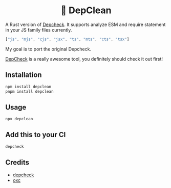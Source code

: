 <h1 align="center">🧼 DepClean</h1>


A Rust version of [Depcheck](https://github.com/depcheck/depcheck). It supports analyze ESM and require statement in your JS family files currently.

```js
["js", "mjs", "cjs", "jsx", "ts", "mts", "cts", "tsx"]
```

My goal is to port the original Depcheck.

[DepCheck](https://github.com/depcheck/depcheck) is a really awesome tool, you definitely should check it out first!

## Installation

```sh
npm install depclean  
pnpm install depclean
```

## Usage

```sh
npx depclean
```

## Add this to your CI

```sh
depcheck
```

## Credits

- [depcheck](https://github.com/depcheck/depcheck)
- [oxc](https://github.com/oxc-project/oxc)

